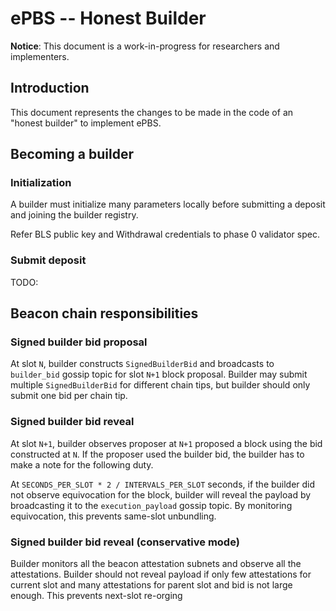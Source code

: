 # ePBS -- Honest Builder

**Notice**: This document is a work-in-progress for researchers and implementers.


## Introduction

This document represents the changes to be made in the code of an "honest builder" to implement ePBS.

## Becoming a builder

### Initialization

A builder must initialize many parameters locally before submitting a deposit and joining the builder registry.

Refer BLS public key and Withdrawal credentials to phase 0 validator spec.

### Submit deposit

TODO:


## Beacon chain responsibilities


### Signed builder bid proposal

At slot `N`, builder constructs `SignedBuilderBid` and broadcasts to `builder_bid` gossip topic for slot `N+1` block proposal.
Builder may submit multiple `SignedBuilderBid` for different chain tips, but builder should only submit one bid per chain tip.


### Signed builder bid reveal

At slot `N+1`, builder observes proposer at `N+1` proposed a block using the bid constructed at `N`. If the proposer used the builder bid, the builder has to make a note for the following duty.

At `SECONDS_PER_SLOT * 2 / INTERVALS_PER_SLOT` seconds, if the builder did not observe equivocation for the block, builder will reveal the payload by broadcasting it to the `execution_payload` gossip topic. By monitoring equivocation, this prevents same-slot unbundling.


### Signed builder bid reveal (conservative mode)

Builder monitors all the beacon attestation subnets and observe all the attestations. Builder should not reveal payload if only few attestations for current slot and many attestations for parent slot and bid is not large enough. This prevents next-slot re-orging